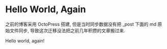 # Hello World, Again


之前的博客采用 OctoPress 搭建, 但是当时同步数据没有把 _post 下面的 md 原始文件同步, 导致这次迁移没法把之前几年积攒的文章搬过来.

Hello world, again!

